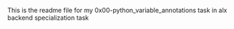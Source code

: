 This is the readme file for my 0x00-python_variable_annotations task in alx backend specialization task
